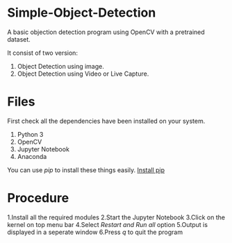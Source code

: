 # Simple-Object-Detection
A basic objection detection program using OpenCV with a pretrained dataset.

It consist of two version:
1. Object Detection using image.
2. Object Detection using Video or Live Capture.
# Files
First check all the dependencies have been installed on your system.
1. Python 3
2. OpenCV
3. Jupyter Notebook
4. Anaconda

You can use *pip* to install these things easily.  [Install pip](https://www.dataquest.io/blog/install-pip-windows/)
# Procedure
1.Install all the required modules
2.Start the Jupyter Notebook
3.Click on the kernel on top menu bar
4.Select *Restart and Run all* option
5.Output is displayed in a seperate window
6.Press *q* to quit the program
